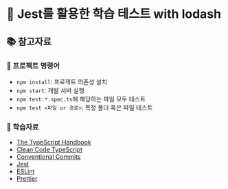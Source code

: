 # 🐯 Jest를 활용한 학습 테스트 with lodash

## 📚 참고자료

### 🔨 프로젝트 명령어

- `npm install`: 프로젝트 의존성 설치
- `npm start`: 개발 서버 실행
- `npm test`: `*.spec.ts`에 해당하는 파일 모두 테스트
- `npm test <파일 or 경로>`: 특정 폴더 혹은 파일 테스트

### 📄 학습자료

- [The TypeScript Handbook](https://www.typescriptlang.org/docs/handbook/intro.html)
- [Clean Code TypeScript](https://github.com/labs42io/clean-code-typescript)
- [Conventional Commits](https://www.conventionalcommits.org/en/v1.0.0/#summary)
- [Jest](https://jestjs.io/)
- [ESLint](https://eslint.org/)
- [Prettier](https://prettier.io/)
